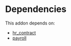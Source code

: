 # Dependencies

This addon depends on:

- [hr_contract](https://github.com/bringout/oca-ocb-hr/tree/7056a6865f6bd273a5c4cfc973b3c7a819ee6af0/odoo-bringout-oca-ocb-hr_contract)
- [payroll](https://github.com/bringout/oca-payroll)
